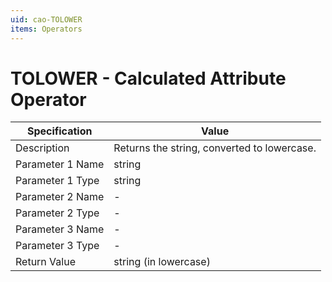 ```yaml
---
uid: cao-TOLOWER
items: Operators
---
```


# TOLOWER - Calculated Attribute Operator

| Specification         | Value                                                        |
| --------------------- | ------------------------------------------------------------ |
| Description           | Returns the string, converted to lowercase.        |
| Parameter 1 Name      | string                                                      |
| Parameter 1 Type      | string                                  |
| Parameter 2 Name      | -                                                            |
| Parameter 2 Type      | -                                                            |
| Parameter 3 Name      | -                                                            |
| Parameter 3 Type      | -                                                            |
| Return Value          | string (in lowercase)                                                     |
